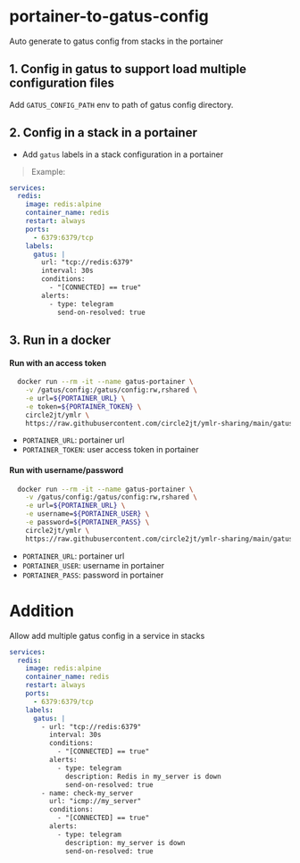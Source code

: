 # portainer-to-gatus-config
Auto generate to gatus config from stacks in the portainer

## 1. Config in gatus to support load multiple configuration files
Add `GATUS_CONFIG_PATH` env to path of gatus config directory.

## 2. Config in a stack in a portainer
- Add `gatus` labels in a stack configuration in a portainer

> Example:
```yaml
services:
  redis:
    image: redis:alpine
    container_name: redis
    restart: always
    ports:
      - 6379:6379/tcp
    labels:
      gatus: |
        url: "tcp://redis:6379"
        interval: 30s
        conditions:
          - "[CONNECTED] == true"
        alerts:
          - type: telegram
            send-on-resolved: true
```

## 3. Run in a docker
#### Run with an access token
```sh
  docker run --rm -it --name gatus-portainer \
    -v /gatus/config:/gatus/config:rw,rshared \
    -e url=${PORTAINER_URL} \
    -e token=${PORTAINER_TOKEN} \
    circle2jt/ymlr \
    https://raw.githubusercontent.com/circle2jt/ymlr-sharing/main/gatus/portainer-to-gatus-config/index.yaml
```
- `PORTAINER_URL`:      portainer url
- `PORTAINER_TOKEN`:    user access token in portainer

#### Run with username/password
```sh
  docker run --rm -it --name gatus-portainer \
    -v /gatus/config:/gatus/config:rw,rshared \
    -e url=${PORTAINER_URL} \
    -e username=${PORTAINER_USER} \
    -e password=${PORTAINER_PASS} \
    circle2jt/ymlr \
    https://raw.githubusercontent.com/circle2jt/ymlr-sharing/main/gatus/portainer-to-gatus-config/index.yaml

```
- `PORTAINER_URL`:      portainer url
- `PORTAINER_USER`:     username in portainer
- `PORTAINER_PASS`:     password in portainer

# Addition
Allow add multiple gatus config in a service in stacks
```yaml
services:
  redis:
    image: redis:alpine
    container_name: redis
    restart: always
    ports:
      - 6379:6379/tcp
    labels:
      gatus: |
        - url: "tcp://redis:6379"
          interval: 30s
          conditions:
            - "[CONNECTED] == true"
          alerts:
            - type: telegram
              description: Redis in my_server is down
              send-on-resolved: true
        - name: check-my_server
          url: "icmp://my_server"
          conditions:
            - "[CONNECTED] == true"
          alerts:
            - type: telegram
              description: my_server is down
              send-on-resolved: true
```